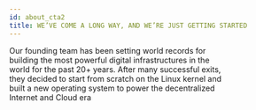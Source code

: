 ```yaml
---
id: about_cta2
title: WE’VE COME A LONG WAY, AND WE’RE JUST GETTING STARTED
---
```

Our founding team has been setting world records for 
<br />
building the most powerful digital  infrastructures in the 
<br />
world for the past 20+ years. After many successful exits, 
<br />
they decided to start from scratch on the Linux kernel and 
<br />
built a new operating system to power the decentralized 
<br />
Internet and Cloud era
